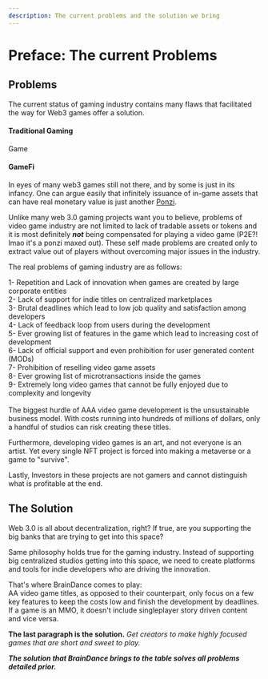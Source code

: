```yaml
---
description: The current problems and the solution we bring
---
```


# Preface: The current Problems



## Problems

The current status of gaming industry contains many flaws that facilitated the way for Web3 games offer a solution.&#x20;

#### Traditional Gaming

Game

#### GameFi

In eyes of many web3 games still not there, and by some is just in its infancy. One can argue easily that infinitely issuance of in-game assets that can have real monetary value is just another [Ponzi](https://www.producthunt.com/stories/is-play-to-earn-gaming-a-ponzi-scheme).&#x20;

Unlike many web 3.0 gaming projects want you to believe, problems of video game industry are not limited to lack of tradable assets or tokens and it is most definitely _**not**_ being compensated for playing a video game (P2E?! lmao it's a ponzi maxed out). These self made problems are created only to extract value out of players without overcoming major issues in the industry.

The real problems of gaming industry are as follows:

1- Repetition and Lack of innovation when games are created by large corporate entities\
2- Lack of support for indie titles on centralized marketplaces\
3- Brutal deadlines which lead to low job quality and satisfaction among developers\
4- Lack of feedback loop from users during the development\
5- Ever growing list of features in the game which lead to increasing cost of development\
6- Lack of official support and even prohibition for user generated content (MODs)\
7- Prohibition of reselling video game assets\
8- Ever growing list of microtransactions inside the games\
9- Extremely long video games that cannot be fully enjoyed due to complexity and longevity\
\
The biggest hurdle of AAA video game development is the unsustainable business model. With costs running into hundreds of millions of dollars, only a handful of studios can risk creating these titles.

Furthermore, developing video games is an art, and not everyone is an artist. Yet every single NFT project is forced into making a metaverse or a game to "survive".&#x20;

Lastly, Investors in these projects are not gamers and cannot distinguish what is profitable at the end.

## The Solution

Web 3.0 is all about decentralization, right? If true, are you supporting the big banks that are trying to get into this space?

Same philosophy holds true for the gaming industry. Instead of supporting big centralized studios getting into this space, we need to create platforms and tools for indie developers who are driving the innovation.

That's where BrainDance comes to play:\
AA video game titles, as opposed to their counterpart, only focus on a few key features to keep the costs low and finish the development by deadlines. If a game is an MMO, it doesn't include singleplayer story driven content and vice versa.&#x20;

**The last paragraph is the solution.** _Get creators to make highly focused games that are short and sweet to play._

_**The solution that BrainDance brings to the table solves all problems detailed prior.**_&#x20;

